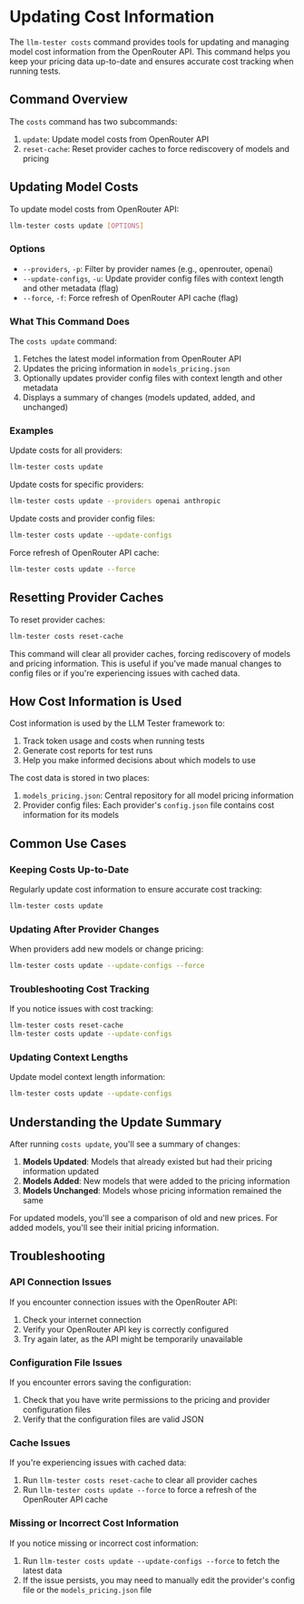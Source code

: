 # Updating Cost Information

The `llm-tester costs` command provides tools for updating and managing model cost information from the OpenRouter API. This command helps you keep your pricing data up-to-date and ensures accurate cost tracking when running tests.

## Command Overview

The `costs` command has two subcommands:

1. `update`: Update model costs from OpenRouter API
2. `reset-cache`: Reset provider caches to force rediscovery of models and pricing

## Updating Model Costs

To update model costs from OpenRouter API:

```bash
llm-tester costs update [OPTIONS]
```

### Options

- `--providers`, `-p`: Filter by provider names (e.g., openrouter, openai)
- `--update-configs`, `-u`: Update provider config files with context length and other metadata (flag)
- `--force`, `-f`: Force refresh of OpenRouter API cache (flag)

### What This Command Does

The `costs update` command:

1. Fetches the latest model information from OpenRouter API
2. Updates the pricing information in `models_pricing.json`
3. Optionally updates provider config files with context length and other metadata
4. Displays a summary of changes (models updated, added, and unchanged)

### Examples

Update costs for all providers:

```bash
llm-tester costs update
```

Update costs for specific providers:

```bash
llm-tester costs update --providers openai anthropic
```

Update costs and provider config files:

```bash
llm-tester costs update --update-configs
```

Force refresh of OpenRouter API cache:

```bash
llm-tester costs update --force
```

## Resetting Provider Caches

To reset provider caches:

```bash
llm-tester costs reset-cache
```

This command will clear all provider caches, forcing rediscovery of models and pricing information. This is useful if you've made manual changes to config files or if you're experiencing issues with cached data.

## How Cost Information is Used

Cost information is used by the LLM Tester framework to:

1. Track token usage and costs when running tests
2. Generate cost reports for test runs
3. Help you make informed decisions about which models to use

The cost data is stored in two places:

1. `models_pricing.json`: Central repository for all model pricing information
2. Provider config files: Each provider's `config.json` file contains cost information for its models

## Common Use Cases

### Keeping Costs Up-to-Date

Regularly update cost information to ensure accurate cost tracking:

```bash
llm-tester costs update
```

### Updating After Provider Changes

When providers add new models or change pricing:

```bash
llm-tester costs update --update-configs --force
```

### Troubleshooting Cost Tracking

If you notice issues with cost tracking:

```bash
llm-tester costs reset-cache
llm-tester costs update --update-configs
```

### Updating Context Lengths

Update model context length information:

```bash
llm-tester costs update --update-configs
```

## Understanding the Update Summary

After running `costs update`, you'll see a summary of changes:

1. **Models Updated**: Models that already existed but had their pricing information updated
2. **Models Added**: New models that were added to the pricing information
3. **Models Unchanged**: Models whose pricing information remained the same

For updated models, you'll see a comparison of old and new prices. For added models, you'll see their initial pricing information.

## Troubleshooting

### API Connection Issues

If you encounter connection issues with the OpenRouter API:

1. Check your internet connection
2. Verify your OpenRouter API key is correctly configured
3. Try again later, as the API might be temporarily unavailable

### Configuration File Issues

If you encounter errors saving the configuration:

1. Check that you have write permissions to the pricing and provider configuration files
2. Verify that the configuration files are valid JSON

### Cache Issues

If you're experiencing issues with cached data:

1. Run `llm-tester costs reset-cache` to clear all provider caches
2. Run `llm-tester costs update --force` to force a refresh of the OpenRouter API cache

### Missing or Incorrect Cost Information

If you notice missing or incorrect cost information:

1. Run `llm-tester costs update --update-configs --force` to fetch the latest data
2. If the issue persists, you may need to manually edit the provider's config file or the `models_pricing.json` file